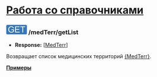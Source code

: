 [Работа со справочниками](../../index.md)
=========================================

### ![GET](../../../../img/get.png) /medTerr/getList
* **Response:** [[MedTerr](../../../../types/types.md#com.siams.med.api.MedTerr)]

Возвращает список медицинских территорий [{MedTerr}](../../../../types/types.md#com.siams.med.api.MedTerr).

**[Примеры](examples/getList.md)**